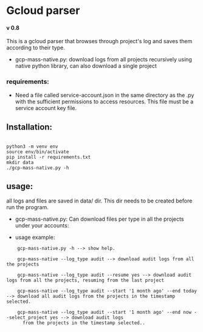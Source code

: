# Gcloud parser
#### v 0.8

This is a gcloud parser that browses through project's log and saves them according to their type.

- gcp-mass-native.py: download logs from all projects recursively using native python library, can also download a single project

### requirements:

- Need a file called service-account.json in the same directory as the .py with the sufficient permissions to access
resources. This file must be a service account key file.

## Installation:

~~~

python3 -m venv env
source env/bin/activate
pip install -r requirements.txt
mkdir data
./gcp-mass-native.py -h

~~~

## usage:
all logs and files are saved in data/ dir. This dir needs to be created before run the program.


- gcp-mass-native.py:
    Can download files per type in all the projects under your accounts:

- usage example:
~~~
    gcp-mass-native.py -h --> show help.

    gcp-mass-native --log_type audit --> download audit logs from all the projects

    gcp-mass-native --log_type audit --resume yes --> download audit logs from all the projects, resuming from the last project 

    gcp-mass-native --log_type audit --start '1 month ago' --end today --> download all audit logs from the projects in the timestamp selected.

    gcp-mass-native --log_type audit --start '1 month ago' --end now --select_project yes --> download audit logs
      from the projects in the timestamp selected..
~~~ 


